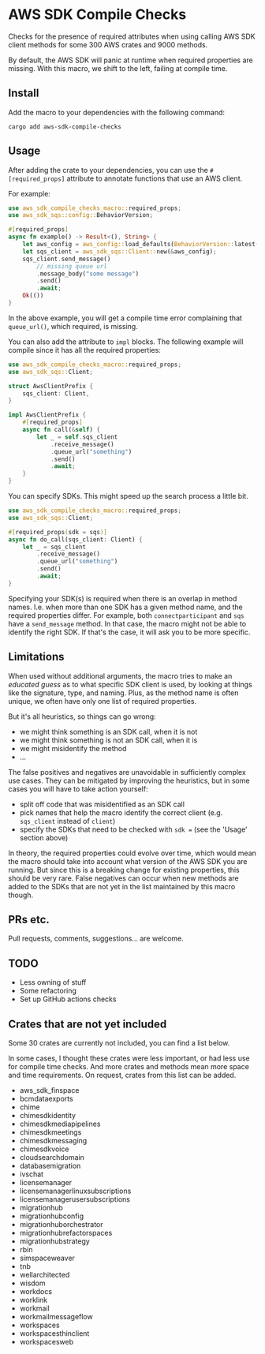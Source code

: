 # AWS SDK Compile Checks

Checks for the presence of required attributes when using calling AWS SDK client methods for some 300 AWS crates and 9000 methods.

By default, the AWS SDK will panic at runtime when required properties are missing.
With this macro, we shift to the left, failing at compile time.

## Install

Add the macro to your dependencies with the following command:

```ignore
cargo add aws-sdk-compile-checks
```

## Usage

After adding the crate to your dependencies, you can use the `#[required_props]` attribute to annotate functions that use an AWS client.

For example:

```rust ignore
use aws_sdk_compile_checks_macro::required_props;
use aws_sdk_sqs::config::BehaviorVersion;

#[required_props]
async fn example() -> Result<(), String> {
    let aws_config = aws_config::load_defaults(BehaviorVersion::latest()).await;
    let sqs_client = aws_sdk_sqs::Client::new(&aws_config);
    sqs_client.send_message()
        // missing queue url
        .message_body("some message")
        .send()
        .await;
    Ok(())
}
```

In the above example, you will get a compile time error complaining that `queue_url()`, which required, is missing.

You can also add the attribute to `impl` blocks. The following example will compile since it has all the required properties:

```rust
use aws_sdk_compile_checks_macro::required_props;
use aws_sdk_sqs::Client;

struct AwsClientPrefix {
    sqs_client: Client,
}

impl AwsClientPrefix {
    #[required_props]
    async fn call(&self) {
        let _ = self.sqs_client
            .receive_message()
            .queue_url("something")
            .send()
            .await;
    }
}
```

You can specify SDKs. This might speed up the search process a little bit.

```rust
use aws_sdk_compile_checks_macro::required_props;
use aws_sdk_sqs::Client;

#[required_props(sdk = sqs)]
async fn do_call(sqs_client: Client) {
    let _ = sqs_client
        .receive_message()
        .queue_url("something")
        .send()
        .await;
}
```

Specifying your SDK(s) is required when there is an overlap in method names.
I.e. when more than one SDK has a given method name, and the required properties differ.
For example, both `connectparticipant` and `sqs` have a `send_message` method.
In that case, the macro might not be able to identify the right SDK. If that's the case, it will ask you to be more specific.

## Limitations

When used without additional arguments, the macro tries to make an _educated guess_ as to what specific SDK client is used, by looking at things like the signature, type, and naming.
Plus, as the method name is often unique, we often have only one list of required properties.

But it's all heuristics, so things can go wrong:
- we might think something is an SDK call, when it is not
- we might think something is not an SDK call, when it is
- we might misidentify the method
- ...

The false positives and negatives are unavoidable in sufficiently complex use cases.
They can be mitigated by improving the heuristics, but in some cases you will have to take action yourself:
- split off code that was misidentified as an SDK call
- pick names that help the macro identify the correct client (e.g. `sqs_client` instead of `client`)
- specify the SDKs that need to be checked with `sdk =` (see the 'Usage' section above)

In theory, the required properties could evolve over time, which would mean the macro should take into account what version of the AWS SDK you are running.
But since this is a breaking change for existing properties, this should be very rare.
False negatives can occur when new methods are added to the SDKs that are not yet in the list maintained by this macro though.

## PRs etc.

Pull requests, comments, suggestions... are welcome.

## TODO

- Less owning of stuff
- Some refactoring
- Set up GitHub actions checks

## Crates that are not yet included

Some 30 crates are currently not included, you can find a list below.

In some cases, I thought these crates were less important, or had less use for compile time checks.
And more crates and methods mean more space and time requirements.
On request, crates from this list can be added.

- aws_sdk_finspace
- bcmdataexports
- chime
- chimesdkidentity
- chimesdkmediapipelines
- chimesdkmeetings
- chimesdkmessaging
- chimesdkvoice
- cloudsearchdomain
- databasemigration
- ivschat
- licensemanager
- licensemanagerlinuxsubscriptions
- licensemanagerusersubscriptions
- migrationhub
- migrationhubconfig
- migrationhuborchestrator
- migrationhubrefactorspaces
- migrationhubstrategy
- rbin
- simspaceweaver
- tnb
- wellarchitected
- wisdom
- workdocs
- worklink
- workmail
- workmailmessageflow
- workspaces
- workspacesthinclient
- workspacesweb
